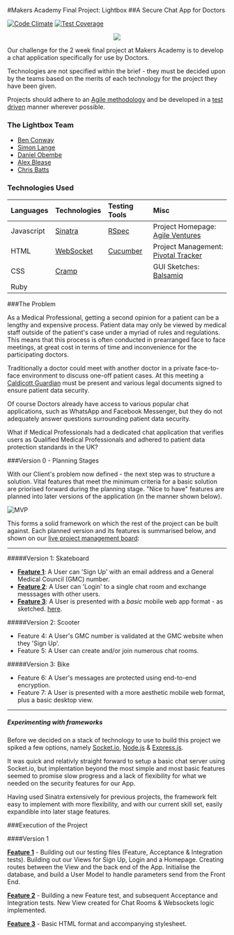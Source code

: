 #Makers Academy Final Project: Lightbox
##A Secure Chat App for Doctors

[![Code Climate](https://codeclimate.com/github/ablease/Lightbox/badges/gpa.svg)](https://codeclimate.com/github/ablease/Lightbox)
[![Test Coverage](https://codeclimate.com/github/ablease/Lightbox/badges/coverage.svg)](https://codeclimate.com/github/ablease/Lightbox)

<p align="center"> <img src="http://www.gifss.com/profesiones/doctores/doctor-05.gif" /> </p>

Our challenge for the 2 week final project at Makers Academy is to develop a chat application specifically for use by Doctors.

Technologies are not specified within the brief - they must be decided upon by the teams based on the merits of each technology for the project they have been given.

Projects should adhere to an [Agile methodology](http://agilemethodology.org/) and be developed in a [test driven](http://agiledata.org/essays/tdd.html) manner wherever possible.

### The Lightbox Team

- [Ben Conway](https://github.com/Benc93)
- [Simon Lange](https://github.com/langesi)
- [Daniel Obembe](https://github.com/ayoobembe)
- [Alex Blease](https://github.com/ablease)
- [Chris Batts](https://github.com/chrisjbatts)

### Technologies Used

| Languages | Technologies  | Testing Tools| Misc
| :---------------------------------------------- |:------------|:-----------|:----|
| Javascript|[Sinatra](http://www.sinatrarb.com/)                |[RSpec](http://rspec.info/)    |Project Homepage: [Agile Ventures](http://agileventures.org/projects/secondappinion)      |
| HTML      |[WebSocket](http://en.wikipedia.org/wiki/WebSocket) |[Cucumber](http://cukes.info/) |Project Management: [Pivotal Tracker](https://www.pivotaltracker.com/n/projects/1253704)      |
| CSS       |[Cramp](https://github.com/lifo/cramp)              |            | GUI Sketches: [Balsamiq](https://makerslightbox.mybalsamiq.com/projects/lightbox/lightbox%20app) |
| Ruby      |                                                    |             |


###The Problem

As a Medical Professional, getting a second opinion for a patient can be a lengthy and expensive process. Patient data may only be viewed by medical staff outside of the patient's case under a myriad of rules and regulations. This means that this process is often conducted in prearranged face to face meetings, at great cost in terms of time and inconvenience for the participating doctors.

Traditionally a doctor could meet with another doctor in a private face-to-face environment to discuss one-off patient cases. At this meeting a [Caldicott Guardian](http://systems.hscic.gov.uk/data/ods/searchtools/caldicott/index_html) must be present and various legal documents signed to ensure patient data security.

Of course Doctors already have access to various popular chat applications, such as WhatsApp and Facebook Messenger, but they do not adequately answer questions surrounding patient data security.

What if Medical Professionals had a dedicated chat application that verifies users as Qualified Medical Professionals and adhered to patient data protection standards in the UK?

###Version 0 - Planning Stages

With our Client's problem now defined - the next step was to structure a solution. Vital features that meet the minimum criteria for a basic solution are priorised forward during the planning stage. "Nice to have" features are planned into later versions of the application (in the manner shown below).

![MVP](https://fastmonkeys.files.wordpress.com/2014/06/howtobuildmvp.gif?w=500)

This forms a solid framework on which the rest of the project can be built against. Each planned version and its features is summarised below, and shown on our [live project management board](https://www.pivotaltracker.com/n/projects/1253704):

____________________________________________________________________________________________________________________________
#####Version 1: Skateboard

+ [**Feature 1**](https://www.pivotaltracker.com/story/show/86688272): A User can 'Sign Up' with an email address and a General Medical Council (GMC) number.
+ [**Feature 2**](https://www.pivotaltracker.com/story/show/86688958): A User can 'Login' to a single chat room and exchange messsages with other users.
+ [**Feature 3**](https://www.pivotaltracker.com/story/show/86689228): A User is presented with a *basic* mobile web app format - as sketched. [here](https://makerslightbox.mybalsamiq.com/projects/lightbox/lightbox%20app).

#####Version 2: Scooter

+ Feature 4: A User's GMC number is validated at the GMC website when they 'Sign Up'.
+ Feature 5: A User can create and/or join numerous chat rooms.

#####Version 3: Bike

+ Feature 6: A User's messages are protected using end-to-end encryption.
+ Feature 7: A User is presented with a more aesthetic mobile web format, plus a basic desktop view.

___________________________________________________________________

##### Experimenting with frameworks

Before we decided on a stack of technology to use to build this project we spiked a few options, namely [Socket.io](http://socket.io/), [Node.js](http://nodejs.org/) & [Express.js](http://expressjs.com/).

It was quick and relativly straight forward to setup a basic chat server using Socket.io, but implentation beyond the most simple and most basic features seemed to promise slow progress and a lack of flexibility for what we needed on the security features for our App.

Having used Sinatra extensively for previous projects, the framework felt easy to implement with more flexibility, and with our current skill set, easily expandible into later stage features.

###Execution of the Project

####Version 1

[**Feature 1**](https://www.pivotaltracker.com/story/show/86688272) - Building out our testing files (Feature, Acceptance & Integration tests). Building out our Views for Sign Up, Login and a Homepage. Creating routes between the View and the back end of the App. Initialise the database, and build a User Model to handle parameters send from the Front End.

[**Feature 2**](https://www.pivotaltracker.com/story/show/86688958) - Building a new Feature test, and subsequent Acceptance and Integration tests. New View created for Chat Rooms & Websockets logic implemented.

[**Feature 3**](https://www.pivotaltracker.com/story/show/86689228) - Basic HTML format and accompanying stylesheet.

